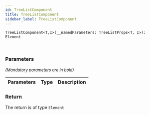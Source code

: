 ```yaml
---
id: TreeListComponent
title: TreeListComponent
sidebar_label: TreeListComponent
---
```


```tsx
TreeListComponent<T,I>(__namedParameters: TreeListProps<T, I>): Element
```
<br/>



### Parameters

<font size="2"><i>(Mandatory parameters are in bold)</i></font>

| Parameters | Type | Description |
| --------- | ---- | ----------- |


### Return



The return is of type <code>Element</code>